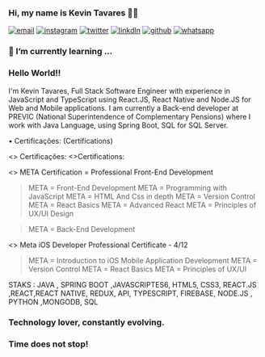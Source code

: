 ### Hi, my name is Kevin Tavares 👨‍💻

[![email](https://img.shields.io/badge/Gmail-D14836?style=for-the-badge&logo=gmail&logoColor=white)](ktavares.dev@gmail.com)
[![instagram](https://img.shields.io/badge/Instagram-E4405F?style=for-the-badge&logo=instagram&logoColor=white)](https://www.instagram.com/kevintavares_6/)
[![twitter](https://img.shields.io/badge/Twitter-1DA1F2?style=for-the-badge&logo=twitter&logoColor=white)](
https://twitter.com/Kvtavares)
[![linkdln](https://img.shields.io/badge/LinkedIn-0077B5?style=for-the-badge&logo=linkedin&logoColor=white)](
https://www.linkedin.com/in/kevin-tavares-473091199/)
[![github](	https://img.shields.io/badge/GitHub-100000?style=for-the-badge&logo=github&logoColor=white)](https://github.com/Kevintavares33)
[![whatsapp](https://img.shields.io/badge/WhatsApp-25D366?style=for-the-badge&logo=whatsapp&logoColor=white)](https://wa.me/message/5T5KCG3OVEYSJ1)




### 🌱 I’m currently learning ...


### Hello World!!
I'm Kevin Tavares, Full Stack Software Engineer with experience in JavaScript and TypeScript using React.JS, React Native and Node.JS for Web and Mobile applications.
I am currently a Back-end developer at PREVIC (National Superintendence of Complementary Pensions) where I work with Java Language, using Spring Boot, SQL for SQL Server.


• Certificações:
(Certifications)

<> Certificações:
<>Certifications:

<> META  Certification =  Professional Front-End Development
> META = Front-End Development
> META = Programming with JavaScript
> META =  HTML And Css in depth
> META =  Version Control
> META =  React Basics
>META  =  Advanced React
> META = Principles of UX/UI Design

> META = Back-End Development

<> Meta iOS Developer Professional Certificate -  4/12
> META = Introduction to iOS Mobile Application Development
> META =  Version Control
> META =  React Basics
> META = Principles of UX/UI 

STAKS : JAVA , SPRING BOOT ,JAVASCRIPTES6, HTML5, CSS3, REACT.JS ,REACT,REACT NATIVE, REDUX, API, TYPESCRIPT, FIREBASE, NODE.JS , PYTHON ,MONGODB, SQL

### Technology lover, constantly evolving.

### Time does not stop!

</div>
